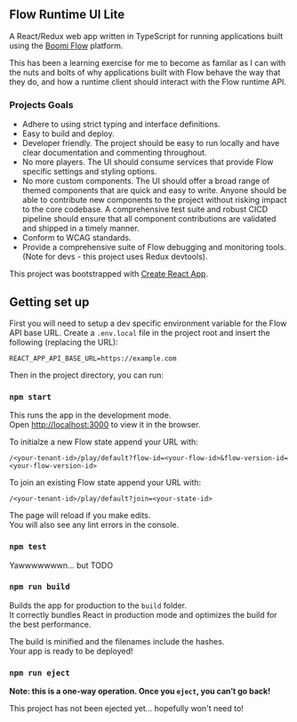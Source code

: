 ## Flow Runtime UI Lite

A React/Redux web app written in TypeScript for running applications built using the
[Boomi Flow](https://boomi.com/platform/flow/) platform.

This has been a learning exercise for me to become as familar as I can with the nuts and bolts
of why applications built with Flow behave the way that they do, and how a runtime client should interact with the Flow runtime API.

### Projects Goals

* Adhere to using strict typing and interface definitions.
* Easy to build and deploy.
* Developer friendly. The project should be easy to run locally and have clear documentation and commenting throughout.
* No more players. The UI should consume services that provide Flow specific settings and styling options.
* No more custom components. The UI should offer a broad range of themed components that are quick and easy to write. Anyone should be able to contribute new components to the project without risking impact to the core codebase. A comprehensive test suite and robust CICD pipeline should ensure that all component contributions are validated and shipped in a timely manner.
* Conform to WCAG standards.
* Provide a comprehensive suite of Flow debugging and monitoring tools. (Note for devs - this project uses Redux devtools).

This project was bootstrapped with [Create React App](https://github.com/facebook/create-react-app).

## Getting set up

First you will need to setup a dev specific environment variable for the Flow API base URL.
Create a `.env.local` file in the project root and insert the following (replacing the URL):

```
REACT_APP_API_BASE_URL=https://example.com
```

Then in the project directory, you can run:

### `npm start`

This runs the app in the development mode.<br />
Open [http://localhost:3000](http://localhost:3000) to view it in the browser.

To initialze a new Flow state append your URL with:

```
/<your-tenant-id>/play/default?flow-id=<your-flow-id>&flow-version-id=<your-flow-version-id>
```

To join an existing Flow state append your URL with:

```
/<your-tenant-id>/play/default?join=<your-state-id>
```

The page will reload if you make edits.<br />
You will also see any lint errors in the console.

### `npm test`

Yawwwwwwwn... but TODO

### `npm run build`

Builds the app for production to the `build` folder.<br />
It correctly bundles React in production mode and optimizes the build for the best performance.

The build is minified and the filenames include the hashes.<br />
Your app is ready to be deployed!

### `npm run eject`

**Note: this is a one-way operation. Once you `eject`, you can’t go back!**

This project has not been ejected yet... hopefully won't need to!
